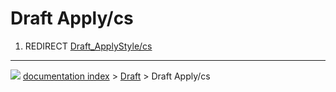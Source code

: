 # Draft Apply/cs
1.  REDIRECT [Draft_ApplyStyle/cs](Draft_ApplyStyle/cs.md)



---
![](images/Button_right.svg) [documentation index](../README.md) > [Draft](Draft_Workbench.md) > Draft Apply/cs

